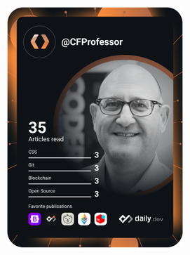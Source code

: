 <a href="https://app.daily.dev/DailyDevTips">
	<img src="https://github.com/jasontwichell/jasontwichell/blob/master/devcard.svg" 
		 width="400"
		 alt="CF Professor Dev Card"/>
</a>


<!--
**JasonTwichell/JasonTwichell** is a ✨ _special_ ✨ repository because its `README.md` (this file) appears on your GitHub profile.

Here are some ideas to get you started:

- 🔭 I’m currently working on ...
- 🌱 I’m currently learning ...
- 👯 I’m looking to collaborate on ...
- 🤔 I’m looking for help with ...
- 💬 Ask me about ...
- 📫 How to reach me: ...
- 😄 Pronouns: ...
- ⚡ Fun fact: ...
-->
